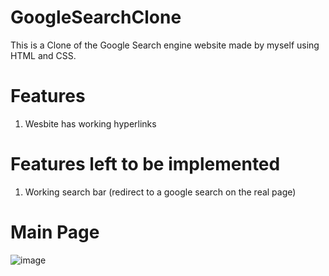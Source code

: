 # GoogleSearchClone
This is a Clone of the Google Search engine website made by myself using HTML and CSS.

# Features
1) Wesbite has working hyperlinks

# Features left to be implemented
1) Working search bar (redirect to a google search on the real page)

# Main Page
![image](https://user-images.githubusercontent.com/19360613/171385743-5cee707f-3a4a-48a7-8f0a-6f4d8d559187.png)
